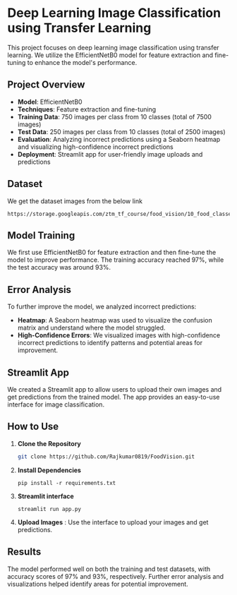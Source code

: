 # Deep Learning Image Classification using Transfer Learning

This project focuses on deep learning image classification using transfer learning. We utilize the EfficientNetB0 model for feature extraction and fine-tuning to enhance the model's performance.

## Project Overview

- **Model**: EfficientNetB0
- **Techniques**: Feature extraction and fine-tuning
- **Training Data**: 750 images per class from 10 classes (total of 7500 images)
- **Test Data**: 250 images per class from 10 classes (total of 2500 images)
- **Evaluation**: Analyzing incorrect predictions using a Seaborn heatmap and visualizing high-confidence incorrect predictions
- **Deployment**: Streamlit app for user-friendly image uploads and predictions

## Dataset
We get the dataset images from the below link 
```
https://storage.googleapis.com/ztm_tf_course/food_vision/10_food_classes_all_data.zip
```

## Model Training

We first use EfficientNetB0 for feature extraction and then fine-tune the model to improve performance. The training accuracy reached 97%, while the test accuracy was around 93%.

## Error Analysis

To further improve the model, we analyzed incorrect predictions:
- **Heatmap**: A Seaborn heatmap was used to visualize the confusion matrix and understand where the model struggled.
- **High-Confidence Errors**: We visualized images with high-confidence incorrect predictions to identify patterns and potential areas for improvement.

## Streamlit App

We created a Streamlit app to allow users to upload their own images and get predictions from the trained model. The app provides an easy-to-use interface for image classification.

## How to Use

1. **Clone the Repository**
   ```bash
   git clone https://github.com/Rajkumar0819/FoodVision.git
   ```
   
2. **Install Dependencies**

    ```
    pip install -r requirements.txt
    ```
3. **Streamlit interface**
    ```
    streamlit run app.py
    ```
4. **Upload Images** : Use the interface to upload your images and get predictions.

## Results
The model performed well on both the training and test datasets, with accuracy scores of 97% and 93%, respectively. Further error analysis and visualizations helped identify areas for potential improvement.
